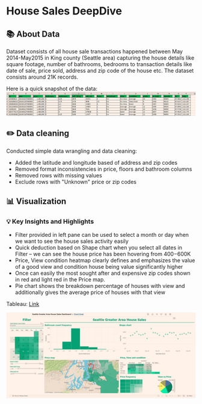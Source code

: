 #  House Sales DeepDive

## 📚 About Data
Dataset consists of all house sale transactions happened between May 2014-May2015 in King county (Seattle area) capturing the house details like square footage, number of bathrooms, bedrooms to transaction details like date of sale, price sold, address and zip code of the house etc. The dataset consists around 21K records.

Here is a quick snapshot of the data:
![Data Screenshot](https://github.com/dipshisingh31/House_Sales_DeepDive/blob/main/House%20Data.JPG)

## ✏️ Data cleaning

Conducted simple data wrangling and data cleaning:
- Added the latitude and longitude based of address and zip codes
- Removed format inconsistencies in price, floors and bathroom columns
- Removed rows with missing values
- Exclude rows with "Unknown" price or zip codes 

## 📊 Visualization

### 💡 Key Insights and Highlights

- Filter provided in left pane can be used to select a month or day when we want to see the house sales activity easily
- Quick deduction based on Shape chart when you select all dates in Filter – we can see the house price has been hovering from $400-$600K
- Price, View condition heatmap clearly defines and emphasizes the value of a good view and condition house being value significantly higher
- Once can easily the most sought after and expensive zip codes shown in red and light red in the Price map.
- Pie chart shows the breakdown percentage of houses with view and additionally gives the average price of houses with that view 

Tableau: [Link](https://public.tableau.com/shared/8NG73Q2J7?:display_count=n&:origin=viz_share_link)

![Unicorn Tableau Dashboard](https://github.com/dipshisingh31/House_Sales_DeepDive/blob/main/Tableau_Screenshot.JPG)



